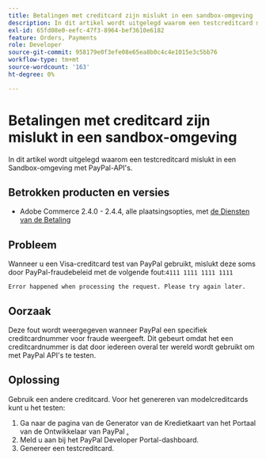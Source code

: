 ```yaml
---
title: Betalingen met creditcard zijn mislukt in een sandbox-omgeving
description: In dit artikel wordt uitgelegd waarom een testcreditcard mislukt in een Sandbox-omgeving met PayPal-API's.
exl-id: 65fd08e0-eefc-47f3-8964-bef3610e6182
feature: Orders, Payments
role: Developer
source-git-commit: 958179e0f3efe08e65ea8b0c4c4e1015e3c5bb76
workflow-type: tm+mt
source-wordcount: '163'
ht-degree: 0%

---
```


# Betalingen met creditcard zijn mislukt in een sandbox-omgeving

In dit artikel wordt uitgelegd waarom een testcreditcard mislukt in een Sandbox-omgeving met PayPal-API&#39;s.

## Betrokken producten en versies


* Adobe Commerce 2.4.0 - 2.4.4, alle plaatsingsopties, met [ de Diensten van de Betaling ](https://marketplace.magento.com/magento-payment-services.html)

## Probleem

Wanneer u een Visa-creditcard test van PayPal gebruikt, mislukt deze soms door PayPal-fraudebeleid met de volgende fout:`4111 1111 1111 1111`

```terminal
Error happened when processing the request. Please try again later.
```

## Oorzaak

Deze fout wordt weergegeven wanneer PayPal een specifiek creditcardnummer voor fraude weergeeft. Dit gebeurt omdat het een creditcardnummer is dat door iedereen overal ter wereld wordt gebruikt om met PayPal API&#39;s te testen.

## Oplossing

Gebruik een andere creditcard. Voor het genereren van modelcreditcards kunt u het testen:

1. Ga naar de pagina van de Generator van de Kredietkaart van het Portaal van de Ontwikkelaar van PayPal [.](https://developer.paypal.com/developer/creditCardGenerator/)
1. Meld u aan bij het PayPal Developer Portal-dashboard.
1. Genereer een testcreditcard.
